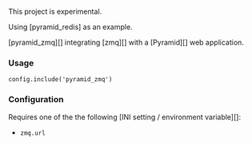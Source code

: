 This project is experimental.

Using [pyramid_redis] as an example.

[pyramid_zmq][] integrating [zmq][] with a [Pyramid][] web application.

### Usage

    config.include('pyramid_zmq')

### Configuration

Requires one of the the following [INI setting / environment variable][]:

* `zmq.url`
